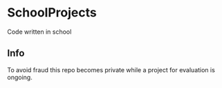 # SchoolProjects

Code written in school

## Info

To avoid fraud this repo becomes private while a project for evaluation is ongoing.
